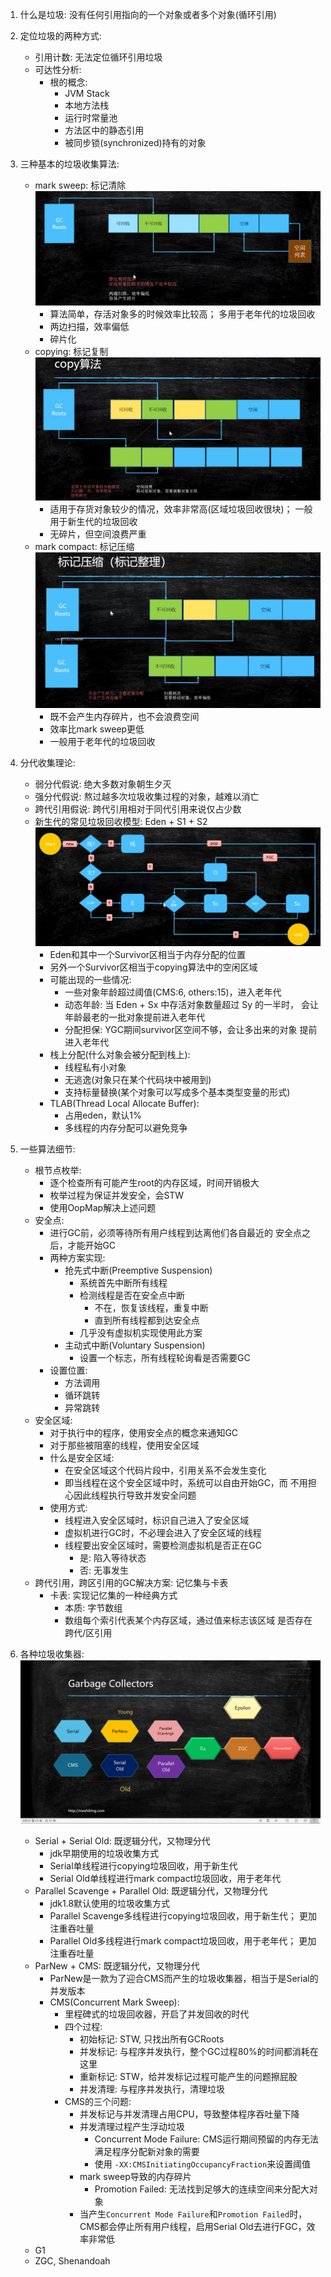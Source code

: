 1. 什么是垃圾: 
    没有任何引用指向的一个对象或者多个对象(循环引用)

2. 定位垃圾的两种方式:
    - 引用计数: 无法定位循环引用垃圾
    - 可达性分析:
        - 根的概念: 
            - JVM Stack
            - 本地方法栈
            - 运行时常量池
            - 方法区中的静态引用
            - 被同步锁(synchronized)持有的对象
        
3. 三种基本的垃圾收集算法:
    - mark sweep: 标记清除
        ![mark sweep](./images/marksweep.png)
        - 算法简单，存活对象多的时候效率比较高；
        多用于老年代的垃圾回收
        - 两边扫描，效率偏低
        - 碎片化
    - copying: 标记复制
        ![copying](./images/copying.png)
        - 适用于存货对象较少的情况，效率非常高(区域垃圾回收很块)；
        一般用于新生代的垃圾回收
        - 无碎片，但空间浪费严重
    - mark compact: 标记压缩
        ![mark compact](./images/markcompact.jpg)
        - 既不会产生内存碎片，也不会浪费空间
        - 效率比mark sweep更低
        - 一般用于老年代的垃圾回收
        
4. 分代收集理论:
    - 弱分代假说: 绝大多数对象朝生夕灭
    - 强分代假说: 熬过越多次垃圾收集过程的对象，越难以消亡
    - 跨代引用假说: 跨代引用相对于同代引用来说仅占少数
    - 新生代的常见垃圾回收模型: Eden + S1 + S2
        ![young](./images/youngobjectdistribute.jpg)
        - Eden和其中一个Survivor区相当于内存分配的位置
        - 另外一个Survivor区相当于copying算法中的空闲区域
        - 可能出现的一些情况:
            - 一些对象年龄超过阈值(CMS:6, others:15)，进入老年代
            - 动态年龄: 当 Eden + Sx 中存活对象数量超过 Sy 的一半时，
            会让年龄最老的一批对象提前进入老年代
            - 分配担保: YGC期间survivor区空间不够，会让多出来的对象
            提前进入老年代
        - 栈上分配(什么对象会被分配到栈上):
            - 线程私有小对象
            - 无逃逸(对象只在某个代码块中被用到)
            - 支持标量替换(某个对象可以写成多个基本类型变量的形式)
        - TLAB(Thread Local Allocate Buffer):
            - 占用eden，默认1%
            - 多线程的内存分配可以避免竞争
    
5. 一些算法细节:
    - 根节点枚举:
        - 逐个检查所有可能产生root的内存区域，时间开销极大
        - 枚举过程为保证并发安全，会STW
        - 使用OopMap解决上述问题
    - 安全点:
        - 进行GC前，必须等待所有用户线程到达离他们各自最近的
        安全点之后，才能开始GC
        - 两种方案实现:
            - 抢先式中断(Preemptive Suspension)
                - 系统首先中断所有线程
                - 检测线程是否在安全点中断
                    - 不在，恢复该线程，重复中断
                    - 直到所有线程都到达安全点
                - 几乎没有虚拟机实现使用此方案
            - 主动式中断(Voluntary Suspension)
                - 设置一个标志，所有线程轮询看是否需要GC
        - 设置位置:
            - 方法调用
            - 循环跳转
            - 异常跳转
    - 安全区域:
        - 对于执行中的程序，使用安全点的概念来通知GC
        - 对于那些被阻塞的线程，使用安全区域
        - 什么是安全区域:
            - 在安全区域这个代码片段中，引用关系不会发生变化
            - 即当线程在这个安全区域中时，系统可以自由开始GC，而
            不用担心因此线程执行导致并发安全问题
        - 使用方式:
            - 线程进入安全区域时，标识自己进入了安全区域
            - 虚拟机进行GC时，不必理会进入了安全区域的线程
            - 线程要出安全区域时，需要检测虚拟机是否正在GC
                - 是: 陷入等待状态
                - 否: 无事发生
    - 跨代引用，跨区引用的GC解决方案: 记忆集与卡表
        - 卡表: 实现记忆集的一种经典方式
            - 本质: 字节数组
            - 数组每个索引代表某个内存区域，通过值来标志该区域
            是否存在跨代/区引用
            
6. 各种垃圾收集器:
    ![garbage collectors](./images/garbagecollectors.png)
    - Serial + Serial Old: 既逻辑分代，又物理分代
        - jdk早期使用的垃圾收集方式
        - Serial单线程进行copying垃圾回收，用于新生代
        - Serial Old单线程进行mark compact垃圾回收，用于老年代
    - Parallel Scavenge + Parallel Old: 既逻辑分代，又物理分代
        - jdk1.8默认使用的垃圾收集方式
        - Parallel Scavenge多线程进行copying垃圾回收，用于新生代；
        更加注重吞吐量
        - Parallel Old多线程进行mark compact垃圾回收，用于老年代；
        更加注重吞吐量
    - ParNew + CMS: 既逻辑分代，又物理分代
        - ParNew是一款为了迎合CMS而产生的垃圾收集器，相当于是Serial的
        并发版本
        - CMS(Concurrent Mark Sweep):
            - 里程碑式的垃圾回收器，开启了并发回收的时代
            - 四个过程:
                - 初始标记: STW, 只找出所有GCRoots
                - 并发标记: 与程序并发执行，整个GC过程80%的时间都消耗在这里
                - 重新标记: STW，给并发标记过程可能产生的问题擦屁股
                - 并发清理: 与程序并发执行，清理垃圾
            - CMS的三个问题:
                - 并发标记与并发清理占用CPU，导致整体程序吞吐量下降
                - 并发清理过程产生浮动垃圾
                    - Concurrent Mode Failure: CMS运行期间预留的内存无法满足程序分配新对象的需要
                    - 使用 `-XX:CMSInitiatingOccupancyFraction`来设置阈值
                - mark sweep导致的内存碎片
                    - Promotion Failed: 无法找到足够大的连续空间来分配大对象
                - 当产生`Concurrent Mode Failure`和`Promotion Failed`时，
                CMS都会停止所有用户线程，启用Serial Old去进行FGC，效率非常低
    - G1
    - ZGC, Shenandoah